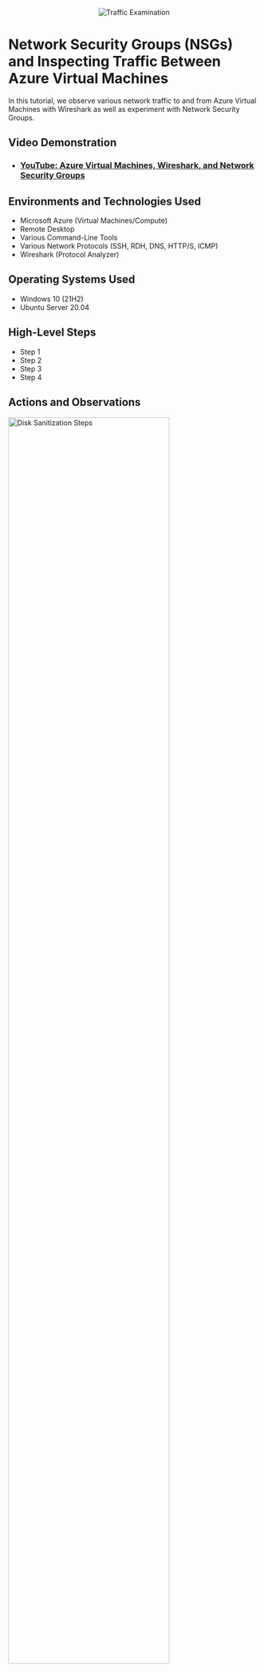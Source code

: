 <p align="center">
<img src="https://i.imgur.com/Ua7udoS.png" alt="Traffic Examination"/>
</p>

<h1>Network Security Groups (NSGs) and Inspecting Traffic Between Azure Virtual Machines</h1>
In this tutorial, we observe various network traffic to and from Azure Virtual Machines with Wireshark as well as experiment with Network Security Groups. <br />


<h2>Video Demonstration</h2>

- ### [YouTube: Azure Virtual Machines, Wireshark, and Network Security Groups](https://www.youtube.com)

<h2>Environments and Technologies Used</h2>

- Microsoft Azure (Virtual Machines/Compute)
- Remote Desktop
- Various Command-Line Tools
- Various Network Protocols (SSH, RDH, DNS, HTTP/S, ICMP)
- Wireshark (Protocol Analyzer)

<h2>Operating Systems Used </h2>

- Windows 10 (21H2)
- Ubuntu Server 20.04

<h2>High-Level Steps</h2>

- Step 1
- Step 2
- Step 3
- Step 4

<h2>Actions and Observations</h2>

<p>
<img src="https://i.imgur.com/GU1S98z.png" height="80%" width="80%" alt="Disk Sanitization Steps"/>
</p>
<p>
I was able to created a resources group, watch virtual network and subnets, create 2 VM my windowws and linux [Ubuntun] and create a network security groups [firewall resource] 
</p>
<br />

<p>
<img src="https://i.imgur.com/UopgWkL.png" height="80%" width="80%" alt="Disk Sanitization Steps"/>
</p>
<p>
We start to check all the traffic from one machine to another we ping icpm from one machine and look for a ping an make sure the ip is thesame. In the linux VM we close ICMPv4 port 290 we denied any traffic coming to and from.   
</p>
<br />

<p>
<img src="https://i.imgur.com/oGqzOF2.png" height="80%" width="80%" alt="Disk Sanitization Steps"/>
</p>
<p>
Wireshark allows as to filter traffic to focus on specific packets. For example:
To see HTTP traffic, type http in the filter bar and hit Enter.
To capture traffic from a specific IP address, type ip.addr == 192.168.1.1 (replace with the actual IP) in the filter bar. As you capture traffic, each packet will be displayed in a list with details such as source/destination IP, protocol, and length.

we can click on any packet to view its detailed information, including headers and payload, also follow specific packet streams (like TCP streams) by right-clicking a packet and selecting "Follow" > "TCP Stream."


